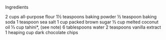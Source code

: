 Ingredients

2 cups all-purpose flour
1½ teaspoons baking powder
½ teaspoon baking soda
1 teaspoon sea salt
1 cup packed brown sugar
½ cup melted coconut oil
⅓ cup tahini*, (see note)
6 tablespoons water
2 teaspoons vanilla extract
1 heaping cup dark chocolate chips